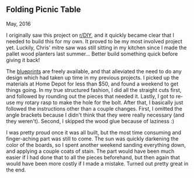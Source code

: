 ## Folding Picnic Table
May, 2016

<link rel="import" href="building-projects/header.html">
<building-projects-header imgur-image-id="ztMyMnT" imgur-album-id="JnGtI" reddit-comment-id="4mwkuz">
</building-projects-header>

I originally saw this project on [r/DIY](http://www.reddit.com/r/diy), and it quickly became clear
that I needed to build this for my own. It proved to be my most involved project yet. Luckily,
Chris' mitre saw was still sitting in my kitchen since I made the pallet wood planters last
summer... Better build something quick before giving it back!

The [blueprints](http://www.buildeazy.com/1pce2x4-1.php) are freely available, and that alleviated
the need to do any design which had taken up time in my previous projects. I picked up the materials
at Home Depot for less than $50, and found a weekend to get things going. In my true structured
fashion, I did all the straight cuts first, and followed by rounding out the pieces that needed it.
Lastly, I got to re-use my rotary rasp to make the hole for the bolt. After that, I basically just
followed the instructions other than a couple changes. First, I omitted the angle brackets because
I didn't think that they were really necessary (and they weren't). Second, I skipped the wood glue
because of laziness :)

I was pretty proud once it was all built, but the most time consuming and finger-aching part was
still to come. The sun was quickly darkening the color of the boards, so I spent another weekend
sanding everything down, and applying a couple coats of stain. The part would have been much easier
if I had done that to all the pieces beforehand, but then again that would have been more costly
if I made a mistake. Turned out pretty great in the end.
